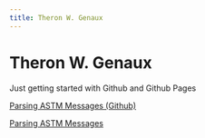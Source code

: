 ```yaml
---
title: Theron W. Genaux
---
```


# Theron W. Genaux

Just getting started with Github and Github Pages

[Parsing ASTM Messages (Github)](https://github.com/twgenaux/tgenaux-ASTM-LIS) 

[Parsing ASTM Messages](https://twgenaux.github.io/AstmMessageParsing.html) 

